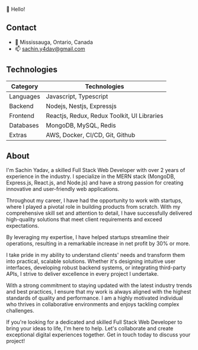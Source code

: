 👋 Hello!

## Contact
- 📍 Mississauga, Ontario, Canada
- 📫 sachin.y4dav@gmail.com 

## Technologies

| Category  | Technologies                                 |
|-----------|----------------------------------------------|
| Languages | Javascript, Typescript                       |
| Backend   | Nodejs, Nestjs, Expressjs                    |
| Frontend  | Reactjs, Redux, Redux Toolkit, UI Libraries  |
| Databases | MongoDB, MySQL, Redis                        |
| Extras    | AWS, Docker, CI/CD, Git, Github              |

## About
I'm Sachin Yadav, a skilled Full Stack Web Developer with over 2 years of experience in the industry. I specialize in the MERN stack (MongoDB, Express.js, React.js, and Node.js) and have a strong passion for creating innovative and user-friendly web applications.

Throughout my career, I have had the opportunity to work with startups, where I played a pivotal role in building products from scratch. With my comprehensive skill set and attention to detail, I have successfully delivered high-quality solutions that meet client requirements and exceed expectations.

By leveraging my expertise, I have helped startups streamline their operations, resulting in a remarkable increase in net profit by 30% or more.

I take pride in my ability to understand clients' needs and transform them into practical, scalable solutions. Whether it's designing intuitive user interfaces, developing robust backend systems, or integrating third-party APIs, I strive to deliver excellence in every project I undertake.

With a strong commitment to staying updated with the latest industry trends and best practices, I ensure that my work is always aligned with the highest standards of quality and performance. I am a highly motivated individual who thrives in collaborative environments and enjoys tackling complex challenges.

If you're looking for a dedicated and skilled Full Stack Web Developer to bring your ideas to life, I'm here to help. Let's collaborate and create exceptional digital experiences together. Get in touch today to discuss your project!




